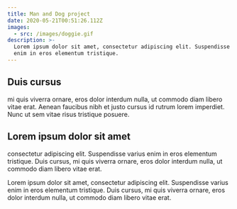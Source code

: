 ```yaml
---
title: Man and Dog project
date: 2020-05-21T00:51:26.112Z
images:
  - src: /images/doggie.gif
description: >-
  Lorem ipsum dolor sit amet, consectetur adipiscing elit. Suspendisse varius
  enim in eros elementum tristique.
---
```


## Duis cursus

mi quis viverra ornare, eros
dolor interdum nulla, ut commodo diam libero vitae erat. Aenean faucibus nibh
et justo cursus id rutrum lorem imperdiet. Nunc ut sem vitae risus tristique
posuere.

## Lorem ipsum dolor sit amet

consectetur adipiscing elit. Suspendisse varius
enim in eros elementum tristique. Duis cursus, mi quis viverra ornare, eros
dolor interdum nulla, ut commodo diam libero vitae erat.

Lorem ipsum dolor sit amet, consectetur adipiscing elit. Suspendisse varius
enim in eros elementum tristique. Duis cursus, mi quis viverra ornare, eros
dolor interdum nulla, ut commodo diam libero vitae erat.
